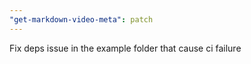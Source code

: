 ```yaml
---
"get-markdown-video-meta": patch
---
```


Fix deps issue in the example folder that cause ci failure

